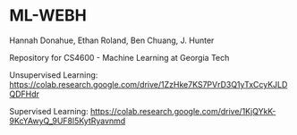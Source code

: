 # ML-WEBH


Hannah Donahue, Ethan Roland, Ben Chuang, J. Hunter

Repository for CS4600 - Machine Learning at Georgia Tech

Unsupervised Learning: https://colab.research.google.com/drive/1ZzHke7KS7PVrD3Q1yTxCcyKJLDQDFHdr

Supervised Learning: https://colab.research.google.com/drive/1KjQYkK-9KcYAwyQ_9UF8l5KytRyavnmd
